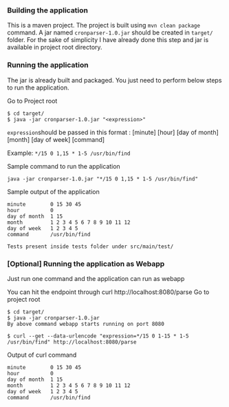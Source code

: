### Building the application
This is a maven project. The project is built using `mvn clean package` command. A jar named `cronparser-1.0.jar` should be created in `target/` folder.
For the sake of simplicity I have already done this step and jar is available in project root directory. 

### Running the application
The jar is already built and packaged. You just need to perform below steps to run the application.

Go to Project root

```
$ cd target/
$ java -jar cronparser-1.0.jar "<expression>"
```

`expression`should be passed in this format : [minute] [hour] [day of month] [month] [day of week] [command]

Example: `*/15 0 1,15 * 1-5 /usr/bin/find`

Sample command to run the application

`java -jar cronparser-1.0.jar "*/15 0 1,15 * 1-5 /usr/bin/find"`


Sample output of the application
```
minute        0 15 30 45
hour          0
day of month  1 15
month         1 2 3 4 5 6 7 8 9 10 11 12
day of week   1 2 3 4 5
command       /usr/bin/find
```
`Tests present inside tests folder under src/main/test/`

### [Optional] Running the application as Webapp

Just run one command and the application can run as webapp

You can hit the endpoint through curl http://localhost:8080/parse
Go to project root
```
$ cd target/
$ java -jar cronparser-1.0.jar
By above command webapp starts running on port 8080
```

```
$ curl --get --data-urlencode "expression=*/15 0 1-15 * 1-5 /usr/bin/find" http://localhost:8080/parse
```

Output of curl command

```
minute        0 15 30 45
hour          0
day of month  1 15
month         1 2 3 4 5 6 7 8 9 10 11 12
day of week   1 2 3 4 5
command       /usr/bin/find
```
